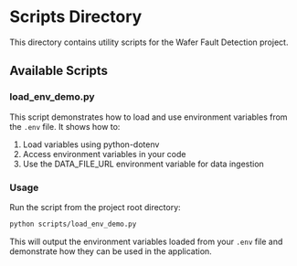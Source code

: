 # Scripts Directory

This directory contains utility scripts for the Wafer Fault Detection project.

## Available Scripts

### load_env_demo.py

This script demonstrates how to load and use environment variables from the `.env` file. It shows how to:

1. Load variables using python-dotenv
2. Access environment variables in your code
3. Use the DATA_FILE_URL environment variable for data ingestion

### Usage

Run the script from the project root directory:

```bash
python scripts/load_env_demo.py
```

This will output the environment variables loaded from your `.env` file and demonstrate how they can be used in the application.